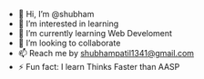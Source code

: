 - 👋 Hi, I’m @shubham
- 👀 I’m interested in learning  
- 🌱 I’m currently learning Web Develoment
- 💞️ I’m looking to collaborate
- 📫 Reach me by shubhampatil1341@gmail.com
- ⚡ Fun fact: I learn Thinks Faster than AASP


